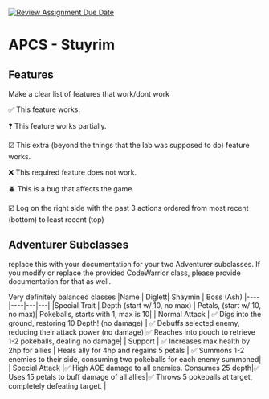 [![Review Assignment Due Date](https://classroom.github.com/assets/deadline-readme-button-22041afd0340ce965d47ae6ef1cefeee28c7c493a6346c4f15d667ab976d596c.svg)](https://classroom.github.com/a/KprAwj1n)
# APCS - Stuyrim



## Features

Make a clear list of features that work/dont work

:white_check_mark: This feature works.

:question: This feature works partially.

:ballot_box_with_check: This extra (beyond the things that the lab was supposed to do) feature works.

:x: This required feature does not work.

:beetle: This is a bug that affects the game.


:ballot_box_with_check: Log on the right side with the past 3 actions ordered from most recent (bottom) to least recent (top)


## Adventurer Subclasses

replace this with your documentation for your two Adventurer subclasses. If you modify or replace the provided CodeWarrior class, please provide documentation for that as well.

Very definitely balanced classes
|Name | Diglett| Shaymin | Boss (Ash)
|----|----|---|---|
|Special Trait | Depth (start w/ 10, no max) | Petals, (start w/ 10, no max)| Pokeballs, starts with 1, max is 10|
| Normal Attack | :white_check_mark: Digs into the ground, restoring 10 Depth! (no damage) | :white_check_mark: Debuffs selected enemy, reducing their attack power (no damage)|:white_check_mark: Reaches into pouch to retrieve 1-2 pokeballs, dealing no damage|
| Support | :white_check_mark: Increases max health by 2hp for allies | Heals ally for 4hp and regains 5 petals        | :white_check_mark: Summons 1-2 enemies to their side, consuming two pokeballs for each enemy summoned|
| Special Attack |:white_check_mark: High AOE damage to all enemies. Consumes 25 depth|:white_check_mark: Uses 15 petals to buff damage of all allies|:white_check_mark: Throws 5 pokeballs at target, completely defeating target. |
